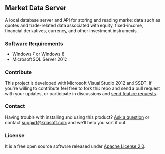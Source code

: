 ## Market Data Server

A local database server and API for storing and reading market data such as quotes and trade-related data associated with equity, fixed-income, financial derivatives, currency, and other investment instruments.

### Software Requirements

 - Windows 7 or Windows 8
 - Microsoft SQL Server 2012

### Contribute

This project is developed with Microsoft Visual Studio 2012 and SSDT. If you're willing to contribute feel free to fork this repo and send a pull request with your updates, or participate in discussions and [send feature requests](https://github.com/kriasoft/market-data/issues/new?labels=enhancement).

### Contact

Having trouble with installing and using this product? [Ask a question](https://github.com/kriasoft/market-data/issues/new?labels=question) or contact support@kriasoft.com and we’ll help you sort it out.

### License

It is a free open source software released under [Apache License 2.0](https://github.com/kriasoft/market-data/blob/master/LICENSE.txt).